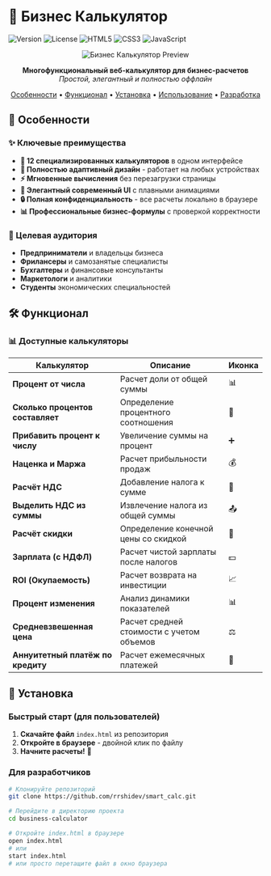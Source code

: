 # 💼 Бизнес Калькулятор

![Version](https://img.shields.io/badge/version-1.0.0-blue.svg)
![License](https://img.shields.io/badge/license-MIT-green.svg)
![HTML5](https://img.shields.io/badge/HTML5-E34F26?logo=html5&logoColor=white)
![CSS3](https://img.shields.io/badge/CSS3-1572B6?logo=css3&logoColor=white)
![JavaScript](https://img.shields.io/badge/JavaScript-F7DF1E?logo=javascript&logoColor=black)

<div align="center">

![Бизнес Калькулятор Preview](https://via.placeholder.com/800x400/667eea/ffffff?text=💼+Бизнес+Калькулятор)

**Многофункциональный веб-калькулятор для бизнес-расчетов**  
*Простой, элегантный и полностью оффлайн*

[Особенности](#-особенности) • [Функционал](#-функционал) • [Установка](#-установка) • [Использование](#-использование) • [Разработка](#-разработка)

</div>

## 🚀 Особенности

### ✨ Ключевые преимущества

- **🎯 12 специализированных калькуляторов** в одном интерфейсе
- **📱 Полностью адаптивный дизайн** - работает на любых устройствах
- **⚡ Мгновенные вычисления** без перезагрузки страницы
- **🎨 Элегантный современный UI** с плавными анимациями
- **🔒 Полная конфиденциальность** - все расчеты локально в браузере
- **📊 Профессиональные бизнес-формулы** с проверкой корректности

### 🎯 Целевая аудитория

- **Предприниматели** и владельцы бизнеса
- **Фрилансеры** и самозанятые специалисты
- **Бухгалтеры** и финансовые консультанты
- **Маркетологи** и аналитики
- **Студенты** экономических специальностей

## 🛠 Функционал

### 📊 Доступные калькуляторы

| Калькулятор | Описание | Иконка |
|-------------|-----------|---------|
| **Процент от числа** | Расчет доли от общей суммы | 📊 |
| **Сколько процентов составляет** | Определение процентного соотношения | 🔢 |
| **Прибавить процент к числу** | Увеличение суммы на процент | ➕ |
| **Наценка и Маржа** | Расчет прибыльности продаж | 💰 |
| **Расчёт НДС** | Добавление налога к сумме | 📑 |
| **Выделить НДС из суммы** | Извлечение налога из общей суммы | 📤 |
| **Расчёт скидки** | Определение конечной цены со скидкой | 🎯 |
| **Зарплата (с НДФЛ)** | Расчет чистой зарплаты после налогов | 💵 |
| **ROI (Окупаемость)** | Расчет возврата на инвестиции | 📈 |
| **Процент изменения** | Анализ динамики показателей | 📊 |
| **Средневзвешенная цена** | Расчет средней стоимости с учетом объемов | ⚖️ |
| **Аннуитетный платёж по кредиту** | Расчет ежемесячных платежей | 🏦 |

## 🚀 Установка

### Быстрый старт (для пользователей)

1. **Скачайте файл** `index.html` из репозитория
2. **Откройте в браузере** - двойной клик по файлу
3. **Начните расчеты!** 🎉

### Для разработчиков

```bash
# Клонируйте репозиторий
git clone https://github.com/rrshidev/smart_calc.git

# Перейдите в директорию проекта
cd business-calculator

# Откройте index.html в браузере
open index.html
# или
start index.html
# или просто перетащите файл в окно браузера
